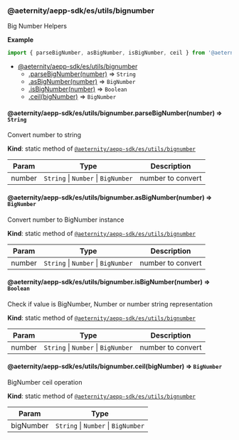<a id="module_@aeternity/aepp-sdk/es/utils/bignumber"></a>

### @aeternity/aepp-sdk/es/utils/bignumber
Big Number Helpers

**Example**  
```js
import { parseBigNumber, asBigNumber, isBigNumber, ceil } from '@aeternity/aepp-sdk/es/utils/bignumber'
```

* [@aeternity/aepp-sdk/es/utils/bignumber](#module_@aeternity/aepp-sdk/es/utils/bignumber)
    * [.parseBigNumber(number)](#module_@aeternity/aepp-sdk/es/utils/bignumber.parseBigNumber) ⇒ `String`
    * [.asBigNumber(number)](#module_@aeternity/aepp-sdk/es/utils/bignumber.asBigNumber) ⇒ `BigNumber`
    * [.isBigNumber(number)](#module_@aeternity/aepp-sdk/es/utils/bignumber.isBigNumber) ⇒ `Boolean`
    * [.ceil(bigNumber)](#module_@aeternity/aepp-sdk/es/utils/bignumber.ceil) ⇒ `BigNumber`

<a id="module_@aeternity/aepp-sdk/es/utils/bignumber.parseBigNumber"></a>

#### @aeternity/aepp-sdk/es/utils/bignumber.parseBigNumber(number) ⇒ `String`
Convert number to string

**Kind**: static method of [`@aeternity/aepp-sdk/es/utils/bignumber`](#module_@aeternity/aepp-sdk/es/utils/bignumber)  

| Param | Type | Description |
| --- | --- | --- |
| number | `String` \| `Number` \| `BigNumber` | number to convert |

<a id="module_@aeternity/aepp-sdk/es/utils/bignumber.asBigNumber"></a>

#### @aeternity/aepp-sdk/es/utils/bignumber.asBigNumber(number) ⇒ `BigNumber`
Convert number to BigNumber instance

**Kind**: static method of [`@aeternity/aepp-sdk/es/utils/bignumber`](#module_@aeternity/aepp-sdk/es/utils/bignumber)  

| Param | Type | Description |
| --- | --- | --- |
| number | `String` \| `Number` \| `BigNumber` | number to convert |

<a id="module_@aeternity/aepp-sdk/es/utils/bignumber.isBigNumber"></a>

#### @aeternity/aepp-sdk/es/utils/bignumber.isBigNumber(number) ⇒ `Boolean`
Check if value is BigNumber, Number or number string representation

**Kind**: static method of [`@aeternity/aepp-sdk/es/utils/bignumber`](#module_@aeternity/aepp-sdk/es/utils/bignumber)  

| Param | Type | Description |
| --- | --- | --- |
| number | `String` \| `Number` \| `BigNumber` | number to convert |

<a id="module_@aeternity/aepp-sdk/es/utils/bignumber.ceil"></a>

#### @aeternity/aepp-sdk/es/utils/bignumber.ceil(bigNumber) ⇒ `BigNumber`
BigNumber ceil operation

**Kind**: static method of [`@aeternity/aepp-sdk/es/utils/bignumber`](#module_@aeternity/aepp-sdk/es/utils/bignumber)  

| Param | Type |
| --- | --- |
| bigNumber | `String` \| `Number` \| `BigNumber` | 

